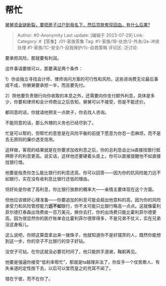 # 帮忙
[舅舅资金链断裂，要把房子过户到我名下，然后贷款套现回血，有什么后果?](https://www.zhihu.com/question/610773283/answer/3140038571)

> Author: #0-Anonymity
> Last update: [编辑于 2023-07-29]
> Link:
> Category: #【答集】/01-家族答集
> Tag: #1-家族/1B-处世/2-外务/2e-冲突处理 #1-家族/1C-安全/1-自我保护/1c-自救策略
> 评论区:
> 泛讨论:

要承担风险，那就要有利润。

这件事请要做可以，那要满足两个条件：

1）你会独立寻找会计师、律师询问方案的可行性和风险，这些咨询费无论最后事成不成，你舅舅要承担一半，而且要先付。

2）除他要负责银行向你收取的本息之外，还需要向你支付额外利息，具体是多少，你要和律师和会计师商议之后告知，舅舅可以不接受，但是不能还价。

都同意的话，你就请他预支一点款子，你去找人咨询。

不能同意的话，那么外甥的义务也已经尽到了。

忙是可以帮的，但帮忙的意思是在风险平衡的前提下愿意为你忍一忍麻烦，而不是去无原则的廉价透支信用。

这样做，客观的结果就是在你要求加收利息之后，你的总利息会比ta直接找银行抵押房子的利息更高。说实话，这样他还要硬着头皮上，你可以直接提醒他不如直接找银行借。

他要是指责你怎么能比银行的利息还高，你可以回答——因为你的抗风险能力远不如银行，实在没有收利息比银行还低的理由。

但好处是你收了高利息，你比银行放款的概率大——亲情主要体现在这个方面。

但他应该做好心理准备——你要追加的利息可能会超出他意料的高，因为你的风险承受力和风险管控能力**远不如**银行，你不太可能只比银行略高一点点。这就像霍利菲尔德打泰森出场费收一百万美元，换你去打，你的出场费只能比霍利菲尔德更高，因为很显然你的医疗账单会比霍利菲尔德厚得多，不是兄弟不仗义，实在兄弟没这身板儿。

这么说吧，你把这算盘拿出来一拨珠子，他就知道你不是好摆弄的人，既然你能想到这一步，你的空子不比银行的空子好钻。

没空子可钻，在你这就没必要花时间了，他只能拱手道谢，鞠躬再见。

他要是强逼你接受“低利率帮忙”，那就是ta越理非法了，你反手一个仗势欺人、有失亲道的定性按下去，以后可以堂而皇之的充耳不闻了。

错在于彼，而不在你了。
